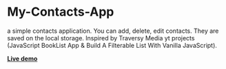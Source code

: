 # My-Contacts-App
a simple contacts application.
You can add, delete, edit contacts. They are saved on the local storage. Inspired by Traversy Media yt projects (JavaScript BookList App & Build A Filterable List With Vanilla JavaScript).

<b><a href="https://gpeilivanidis.github.io/My-Contacts-App/">Live demo</a></b>
